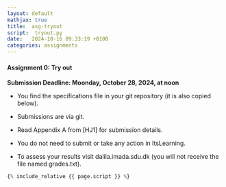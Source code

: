 ```yaml
---
layout: default
mathjax: true
title:  asg-tryout
script:  tryout.py
date:   2024-10-16 09:33:19 +0100
categories: assignments
---
```


#### Assignment 0: Try out

**Submission Deadline: Moonday, October 28, 2024, at noon**


- You find the specifications file in your git repository (it is also copied below).

- Submissions are via git.

- Read Appendix A from [HJ1] for submission details.

- You do not need to submit or take any action in ItsLearning.

- To assess your results visit dalila.imada.sdu.dk (you will not receive the file named grades.txt).


```python
{% include_relative {{ page.script }} %}
```


